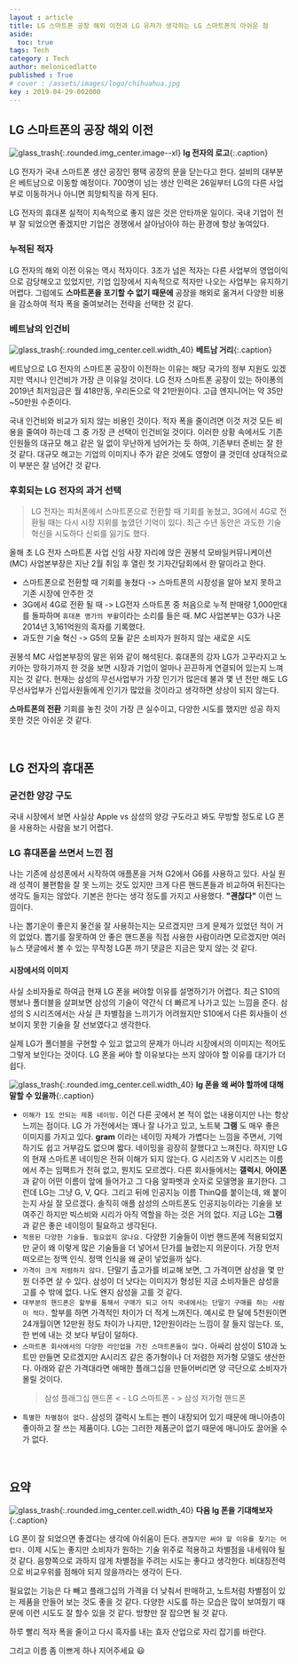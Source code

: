 ```yaml
---
layout : article
title: LG 스마트폰 공장 해외 이전과 LG 유저가 생각하는 LG 스마트폰의 아쉬운 점
aside:
  toc: true
tags: Tech
category : Tech
author: melonicedlatte
published : True
# cover : /assets/images/logo/chihuahua.jpg
key : 2019-04-29-002000
---
```


## LG 스마트폰의 공장 해외 이전

![glass_trash](/assets/images/20190429/lg_logo.jpg){:.rounded.img_center.image--xl}
__lg 전자의 로고__{:.caption}

LG 전자가 국내 스마트폰 생산 공장인 평택 공장의 문을 닫는다고 한다. 설비의 대부분은 베트남으로 이동할 예정이다. 700명이 넘는 생산 인력은 26일부터 LG의 다른 사업부로 이동하거나 아니면 희망퇴직을 하게 된다.

LG 전자의 휴대폰 실적이 지속적으로 좋지 않은 것은 안타까운 일이다. 국내 기업이 전부 잘 되었으면 좋겠지만 기업은 경쟁에서 살아남아야 하는 환경에 항상 놓여있다.

### 누적된 적자

LG 전자의 해외 이전 이유는 역시 적자이다. 3조가 넘은 적자는 다른 사업부의 영업이익으로 감당해오고 있었지만, 기업 입장에서 지속적으로 적자만 나오는 사업부는 유지하기 어렵다. 그럼에도 __스마트폰을 포기할 수 없기 때문에__ 공장을 해외로 옮겨서 다양한 비용을 감소하여 적자 폭을 줄여보려는 전략을 선택한 것 같다.

### 베트남의 인건비


![glass_trash](/assets/images/20190429/vitenam_street.jpg){:.rounded.img_center.cell.width_40}
__베트남 거리__{:.caption}

베트남으로 LG 전자의 스마트폰 공장이 이전하는 이유는 해당 국가의 정부 지원도 있겠지만 역시나 인건비가 가장 큰 이유일 것이다. LG 전자 스마트폰 공장이 있는 하이퐁의 2019년 최저임금은 월 418만동, 우리돈으로 약 21만원이다. 고급 엔지니어는 약 35만~50만원 수준이다.

국내 인건비와 비교가 되지 않는 비용인 것이다. 적자 폭을 줄이려면 이것 저것 모든 비용을 줄여야 하는데 그 중 가장 큰 선택이 인건비일 것이다. 이러한 상황 속에서도 기존 인원들의 대규모 해고 같은 일 없이 무난하게 넘어가는 듯 하여, 기존부터 준비는 잘 한 것 같다. 대규모 해고는 기업의 이미지나 주가 같은 것에도 영향이 클 것인데 상대적으로 이 부분은 잘 넘어간 것 같다.

### 후회되는 LG 전자의 과거 선택

> LG 전자는 피처폰에서 스마트폰으로 전환할 때 기회를 놓쳤고, 3G에서 4G로 전환될 때는 다시 시장 지위를 높였던 기억이 있다. 최근 수년 동안은 과도한 기술 혁신을 시도하다 신뢰를 잃기도 했다.

올해 초 LG 전자 스마트폰 사업 신임 사장 자리에 앉은 권봉석 모바일커뮤니케이션(MC) 사업본부장은 지난 2월 취임 후 열린 첫 기자간담회에서 한 말이라고 한다.

- 스마트폰으로 전환할 때 기회를 놓쳤다 -> 스마트폰의 시장성을 알아 보지 못하고 기존 시장에 안주한 것
- 3G에서 4G로 전환 될 때 ->  LG전자 스마트폰 중 처음으로 누적 판매량 1,000만대를 돌파하며 `휴대폰 명가의 부활`이라는 소리를 들은 때. MC 사업본부는 G3가 나온 2014년 3,161억원의 흑자를 기록했다.
- 과도한 기술 혁신 -> G5의 모듈 같은 소비자가 원하지 않는 새로운 시도

권봉석 MC 사업본부장의 말은 위와 같이 해석된다. 휴대폰의 강자 LG가 고꾸라지고 노키아는 망하기까지 한 것을 보면 시장과 기업이 얼마나 끈끈하게 연결되어 있는지 느껴지는 것 같다. 현재는 삼성의 무선사업부가 가장 인기가 많은데 불과 몇 년 전만 해도 LG 무선사업부가 신입사원들에게 인기가 많았을 것이라고 생각하면 상상이 되지 않는다.

__스마트폰의 전환__ 기회를 놓친 것이 가장 큰 실수이고, 다양한 시도를 했지만 성공 하지 못한 것은 아쉬운 것 같다.

<br>

## LG 전자의 휴대폰

### 굳건한 양강 구도

국내 시장에서 보면 사실상 Apple vs 삼성의 양강 구도라고 봐도 무방할 정도로 LG 폰을 사용하는 사람을 보기 어렵다.

### LG 휴대폰을 쓰면서 느낀 점

나는 기존에 삼성폰에서 시작하여 애플폰을 거쳐 G2에서 G6를 사용하고 있다. 사실 원래 성격이 불편함을 잘 못 느끼는 것도 있지만 크게 다른 핸드폰들과 비교하여 뒤진다는 생각도 들지는 않았다. 기본은 한다는 생각 정도를 가지고 사용했다. __"괜찮다"__ 이런 느낌이다.

나는 뽑기운이 좋은지 물건을 잘 사용하는지는 모르겠지만 크게 문제가 있었던 적이 거의 없었다. 뽑기를 잘못하여 안 좋은 핸드폰을 직접 사용한 사람이라면 모르겠지만 여러 뉴스 댓글에서 볼 수 있는 무작정 LG폰 까기 댓글은 지금은 맞지 않는 것 같다.

#### 시장에서의 이미지

사실 소비자들로 하여금 현재 LG 폰을 써야할 이유를 설명하기가 어렵다. 최근 S10의 행보나 폴더블을 살펴보면 삼성의 기술이 약간식 더 빠르게 나가고 있는 느낌을 준다. 삼성의 S 시리즈에서는 사실 큰 차별점을 느끼기가 어려웠지만 S10에서 다른 회사들이 선보이지 못한 기술을 잘 선보였다고 생각한다.

실제 LG가 폴더블을 구현할 수 있고 없고의 문제가 아니라 시장에서의 이미지는 적어도 그렇게 보인다는 것이다. LG 폰을 써야 할 이유보다는 쓰지 않아야 할 이유를 대기가 더 쉽다.

![glass_trash](/assets/images/20190429/question-mark.jpg){:.rounded.img_center.cell.width_40}
__lg 폰을 왜 써야 할까에 대해 말할 수 있을까__{:.caption}

- `이해가 1도 안되는 제품 네이밍.` 이건 다른 곳에서 본 적이 없는 내용이지만 나는 항상 느끼는 점이다. LG 가 가전에서는 꽤나 잘 나가고 있고, 노트북 __그램__ 도 매우 좋은 이미지를 가지고 있다. __gram__ 이라는 네이밍 자체가 가볍다는 느낌을 주면서, 기억하기도 쉽고 거부감도 없으며 짧다. 네이밍을 굉장히 잘했다고 느껴진다. 하지만 LG의 현재 스마트폰 네이밍은 전혀 이해가 되지 않는다. G 시리즈와 V 시리즈는 이름에서 주는 임팩트가 전혀 없고, 뭔지도 모르겠다. 다른 회사들에서는 __갤럭시__, __아이폰__ 과 같이 어떤 이름이 앞에 들어가고 그 다음 알파벳과 숫자로 모델명을 표기한다. 그런데 LG는 그냥 G, V, Q다. 그리고 뒤에 인공지능 이름 ThinQ를 붙이는데, 왜 붙이는지 사실 잘 모르겠다. 솔직히 애플 삼성의 스마트폰도 인공지능이라는 기술을 보여주긴 하지만 빅스비와 시리가 아직 역할을 하는 것은 거의 없다. 지금 LG는 __그램__ 과 같은 좋은 네이밍이 필요하고 생각된다.
- `적용된 다양한 기술들. 필요없지 않나요.` 다양한 기술들이 이번 핸드폰에 적용되었지만 굳이 왜 이렇게 많은 기술들을 더 넣어서 단가를 늘렸는지 의문이다. 가장 먼저 떠오르는 정맥 인식. 정맥 인식을 왜 굳이 넣었을까 싶다.
- `가격이 크게 저렴하지 않다.` 단말기 출고가를 비교해 보면, 그 가격이면 삼성을 몇 만원 더주면 살 수 있다. 삼성이 더 낫다는 이미지가 형성된 지금 소비자들은 삼성을 고를 수 밖에 없다. 나도 왠지 삼성을 고를 것 같다.
- `대부분의 핸드폰은 할부를 통해서 구매가 되고 아직 국내에서는 단말기 구매를 하는 사람이 적다.` 할부를 하면 가격적인 차이가 더 적게 느껴진다. 예시로 한 달에 5천원이면 24개월이면 12만원 정도 차이가 나지만, 12만원이라는 느낌이 잘 들지 않는다. 또, 한 번에 내는 것 보다 부담이 덜하다.
- `스마트폰 회사에서의 다양한 라인업을 가진 스마트폰들이 많다.` 아싸리 삼성이 S10과 노트만 만들면 모르겠지만 A시리즈 같은 중가형이나 더 저렴한 저가형 모델도 생산한다. 아래와 같은 가격대라면 애매한 플래그십을 만들어버리면 양 극단으로 소비자가 몰릴 것이다.
  > 삼성 플래그십 핸드폰 < - LG 스마트폰 - > 삼성 저가형 핸드폰
- `특별한 차별점이 없다.` 삼성의 갤럭시 노트는 펜이 내장되어 있기 때문에 매니아층이 좋아하고 잘 쓰는 제품이다. LG는 그러한 제품군이 없기 때문에 매니아도 끌어올 수가 없다.

<br>

## 요약
![glass_trash](/assets/images/20190429/board.jpg){:.rounded.img_center.cell.width_40}
__다음 lg 폰을 기대해보자__{:.caption}

LG 폰이 잘 되었으면 좋겠다는 생각에 아쉬움이 든다. `괜찮지만 써야 할 이유를 찾기는 어렵다.` 이제 시도는 좋지만 소비자가 원하는 기술 위주로 적용하고 차별점을 내세워야 될 것 같다. 음향쪽으로 과하지 않게 차별점을 주려는 시도는 좋다고 생각한다. 비대칭전력으로 비교우위를 점해야 되지 않을까라는 생각이 든다.

필요없는 기능은 다 빼고 플래그십의 가격을 더 낮춰서 판매하고, 노트처럼 차별점이 있는 제품을 만들어 보는 것도 좋을 것 같다. 다양한 시도를 하는 모습은 많이 보여줬기 때문에 이런 시도도 잘 할수 있을 것 같다. 방향만 잘 잡으면 될 것 같다.

하루 빨리 적자 폭을 줄이고 다시 흑자를 내는 효자 산업으로 자리 잡기를 바란다.

그리고 이름 좀 이쁘게 하나 지어주세요 :smiley: